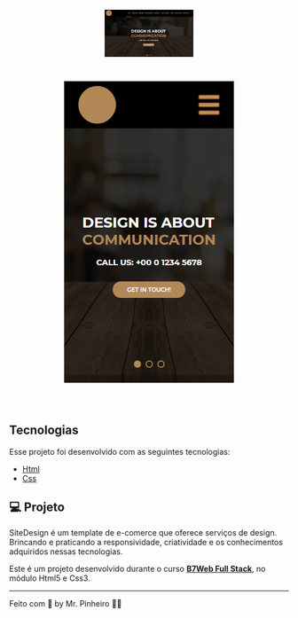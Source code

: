 <p align="center">
  <img alt="web" src="assets/web.png" width="160px">
  </p>

<h1 align="center">
    <img alt="responsive" src="assets/responsive.png" />
</h1>

<br>

## Tecnologias

Esse projeto foi desenvolvido com as seguintes tecnologias:

- [Html](https://developer.mozilla.org/pt-BR/docs/Web/HTML)
- [Css](https://developer.mozilla.org/pt-BR/docs/Web/CSS)

## 💻 Projeto

SiteDesign é um template de e-comerce que oferece serviços de design. Brincando e praticando a responsividade, criatividade e os conhecimentos adquiridos nessas tecnologias.

Este é um projeto desenvolvido durante o curso **[B7Web Full Stack](https://b7web.com.br/fullstack/?ref=I24108426I&gclid=EAIaIQobChMI-aWw5dPa8gIVBwyRCh1mQQF1EAAYASAAEgK_KfD_BwE)**, no módulo Html5 e Css3.

---

Feito com 💜 by Mr. Pinheiro 👋🏻
